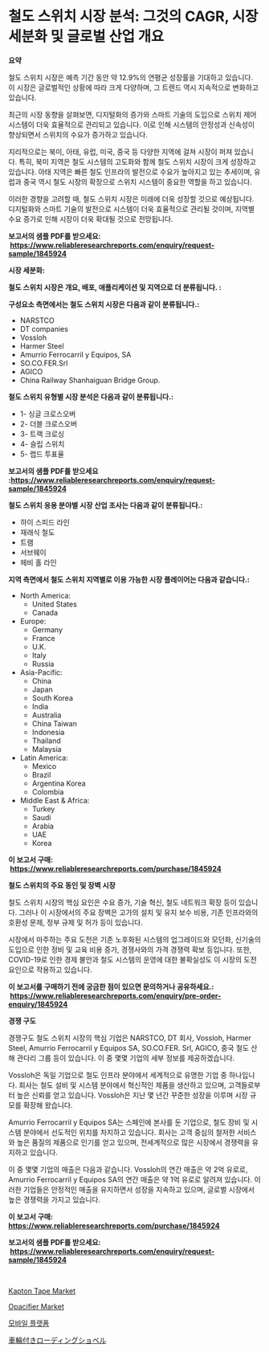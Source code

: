 <p><h1>철도 스위치 시장 분석: 그것의 CAGR, 시장 세분화 및 글로벌 산업 개요</h1></p><p><strong>요약</strong></p>
<p><p>철도 스위치 시장은 예측 기간 동안 약 12.9%의 연평균 성장률을 기대하고 있습니다. 이 시장은 글로벌적인 상황에 따라 크게 다양하며, 그 트렌드 역시 지속적으로 변화하고 있습니다. </p><p>최근의 시장 동향을 살펴보면, 디지털화의 증가와 스마트 기술의 도입으로 스위치 제어 시스템이 더욱 효율적으로 관리되고 있습니다. 이로 인해 시스템의 안정성과 신속성이 향상되면서 스위치의 수요가 증가하고 있습니다.</p><p>지리적으로는 북미, 아태, 유럽, 미국, 중국 등 다양한 지역에 걸쳐 시장이 퍼져 있습니다. 특히, 북미 지역은 철도 시스템의 고도화와 함께 철도 스위치 시장이 크게 성장하고 있습니다. 아태 지역은 빠른 철도 인프라의 발전으로 수요가 높아지고 있는 추세이며, 유럽과 중국 역시 철도 시장의 확장으로 스위치 시스템이 중요한 역할을 하고 있습니다.</p><p>이러한 경향을 고려할 때, 철도 스위치 시장은 미래에 더욱 성장할 것으로 예상됩니다. 디지털화와 스마트 기술의 발전으로 시스템이 더욱 효율적으로 관리될 것이며, 지역별 수요 증가로 인해 시장이 더욱 확대될 것으로 전망됩니다.</p></p>
<p><strong>보고서의 샘플 PDF를 받으세요: &nbsp;<a href="https://www.reliableresearchreports.com/enquiry/request-sample/1845924">https://www.reliableresearchreports.com/enquiry/request-sample/1845924</a></strong></p>
<p><strong>시장 세분화:</strong></p>
<p><strong> 철도 스위치 시장은 개요, 배포, 애플리케이션 및 지역으로 더 분류됩니다. :</strong></p>
<p><strong>구성요소 측면에서는 철도 스위치 시장은 다음과 같이 분류됩니다.:</strong></p>
<p><ul><li>NARSTCO</li><li>DT companies</li><li>Vossloh</li><li>Harmer Steel</li><li>Amurrio Ferrocarril y Equipos, SA</li><li>SO.CO.FER.Srl</li><li>AGICO</li><li>China Railway Shanhaiguan Bridge Group.</li></ul></p>
<p><strong> 철도 스위치 유형별 시장 분석은 다음과 같이 분류됩니다.:</strong></p>
<p><ul><li>1- 싱글 크로스오버</li><li>2- 더블 크로스오버</li><li>3- 트랙 크로싱</li><li>4- 슬립 스위치</li><li>5- 랩드 투표율</li></ul></p>
<p><strong>보고서의 샘플 PDF를 받으세요 :<a href="https://www.reliableresearchreports.com/enquiry/request-sample/1845924">https://www.reliableresearchreports.com/enquiry/request-sample/1845924</a></strong></p>
<p><strong> 철도 스위치 응용 분야별 시장 산업 조사는 다음과 같이 분류됩니다.:</strong></p>
<p><ul><li>하이 스피드 라인</li><li>재래식 철도</li><li>트램</li><li>서브웨이</li><li>헤비 홀 라인</li></ul></p>
<p><strong>지역 측면에서 철도 스위치 지역별로 이용 가능한 시장 플레이어는 다음과 같습니다.:</strong></p>
<p><ul>
    <li>
        North America:
        <ul>
            <li>United States</li>
            <li>Canada</li>
        </ul>
    </li>
    <li>
        Europe:
        <ul>
            <li>Germany</li>
            <li>France</li>
            <li>U.K.</li>
            <li>Italy</li>
            <li>Russia</li>
        </ul>
    </li>
    <li>
        Asia-Pacific:
        <ul>
            <li>China</li>
            <li>Japan</li>
            <li>South Korea</li>
            <li>India</li>
            <li>Australia</li>
            <li>China Taiwan</li>
            <li>Indonesia</li>
            <li>Thailand</li>
            <li>Malaysia</li>
        </ul>
    </li>
    <li>
        Latin America:
        <ul>
            <li>Mexico</li>
            <li>Brazil</li>
            <li>Argentina Korea</li>
            <li>Colombia</li>
        </ul>
    </li>
    <li>
        Middle East & Africa:
        <ul>
            <li>Turkey</li>
            <li>Saudi</li>
            <li>Arabia</li>
            <li>UAE</li>
            <li>Korea</li>
        </ul>
    </li>
    </ul></p>
<p><strong>이 보고서 구매: &nbsp;<a href="https://www.reliableresearchreports.com/purchase/1845924">https://www.reliableresearchreports.com/purchase/1845924</a></strong></p>
<p><strong>철도 스위치의 주요 동인 및 장벽 시장</strong></p>
<p><p>철도 스위치 시장의 핵심 요인은 수요 증가, 기술 혁신, 철도 네트워크 확장 등이 있습니다. 그러나 이 시장에서의 주요 장벽은 고가의 설치 및 유지 보수 비용, 기존 인프라와의 호환성 문제, 정부 규제 및 허가 등이 있습니다.</p><p>시장에서 마주하는 주요 도전은 기존 노후화된 시스템의 업그레이드와 모던화, 신기술의 도입으로 인한 정비 및 교육 비용 증가, 경쟁사와의 가격 경쟁력 확보 등입니다. 또한, COVID-19로 인한 경제 불안과 철도 시스템의 운영에 대한 불확실성도 이 시장의 도전 요인으로 작용하고 있습니다.</p></p>
<p><strong>이 보고서를 구매하기 전에 궁금한 점이 있으면 문의하거나 공유하세요.: &nbsp;<a href="https://www.reliableresearchreports.com/enquiry/pre-order-enquiry/1845924">https://www.reliableresearchreports.com/enquiry/pre-order-enquiry/1845924</a></strong></p>
<p><strong>경쟁 구도</strong></p>
<p><p>경쟁구도 철도 스위치 시장의 핵심 기업은 NARSTCO, DT 회사, Vossloh, Harmer Steel, Amurrio Ferrocarril y Equipos SA, SO.CO.FER. Srl, AGICO, 중국 철도 산해 관다리 그룹 등이 있습니다. 이 중 몇몇 기업의 세부 정보를 제공하겠습니다.</p><p>Vossloh은 독일 기업으로 철도 인프라 분야에서 세계적으로 유명한 기업 중 하나입니다. 회사는 철도 설비 및 시스템 분야에서 혁신적인 제품을 생산하고 있으며, 고객들로부터 높은 신뢰를 얻고 있습니다. Vossloh은 지난 몇 년간 꾸준한 성장을 이루며 시장 규모를 확장해 왔습니다.</p><p>Amurrio Ferrocarril y Equipos SA는 스페인에 본사를 둔 기업으로, 철도 장비 및 시스템 분야에서 선도적인 위치를 차지하고 있습니다. 회사는 고객 중심의 철저한 서비스와 높은 품질의 제품으로 인기를 얻고 있으며, 전세계적으로 많은 시장에서 경쟁력을 유지하고 있습니다.</p><p>이 중 몇몇 기업의 매출은 다음과 같습니다. Vossloh의 연간 매출은 약 2억 유로로, Amurrio Ferrocarril y Equipos SA의 연간 매출은 약 1억 유로로 알려져 있습니다. 이러한 기업들은 안정적인 매출을 유지하면서 성장을 지속하고 있으며, 글로벌 시장에서 높은 경쟁력을 가지고 있습니다.</p></p>
<p><strong>이 보고서 구매: &nbsp; <a href="https://www.reliableresearchreports.com/purchase/1845924">https://www.reliableresearchreports.com/purchase/1845924</a></strong></p>
<p><strong>보고서의 샘플 PDF를 받으세요: &nbsp;<a href="https://www.reliableresearchreports.com/enquiry/request-sample/1845924">https://www.reliableresearchreports.com/enquiry/request-sample/1845924</a></strong><strong></strong></p>
<p>&nbsp;</p>
<p><p><a href="https://github.com/prosalinda88/Market-Research-Report-List-3/blob/main/kapton-tape-market.md">Kapton Tape Market</a></p><p><a href="https://github.com/globismark/Market-Research-Report-List-2/blob/main/opacifier-market.md">Opacifier Market</a></p><p><a href="https://github.com/vsoq0zknh59/Market-Research-Report-List-1/blob/main/9303986190727.md">모바일 플랫폼</a></p><p><a href="https://github.com/bevdtkn4419963/Market-Research-Report-List-1/blob/main/8458282190882.md">車輪付きローディングショベル</a></p></p>